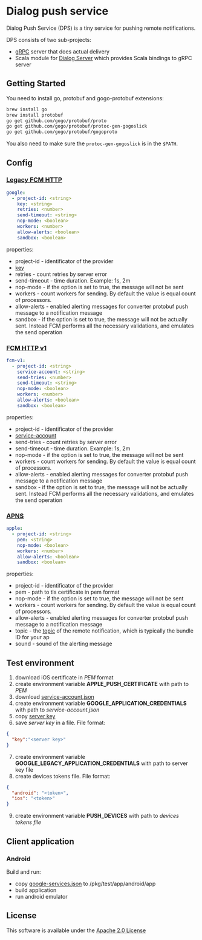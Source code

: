 Dialog push service
===================

Dialog Push Service (DPS) is a tiny service for pushing remote notifications.

DPS consists of two sub-projects:

- [gRPC](http://www.grpc.io/) server that does actual delivery
- Scala module for [Dialog Server](https://dlg.im) which provides Scala bindings to gRPC server

Getting Started
---------------

You need to install go, protobuf and gogo-protobuf extensions:
```bash
brew install go
brew install protobuf
go get github.com/gogo/protobuf/proto
go get github.com/gogo/protobuf/protoc-gen-gogoslick
go get github.com/gogo/protobuf/gogoproto
```
You also need to make sure the `protoc-gen-gogoslick` is in the `$PATH`.

## Config

### [Legacy FCM HTTP](https://firebase.google.com/docs/cloud-messaging/http-server-ref)

```yaml
google:
  - project-id: <string>
    key: <string>
    retries: <number>
    send-timeout: <string>
    nop-mode: <boolean>
    workers: <number>
    allow-alerts: <boolean>
    sandbox: <boolean>
```
properties:
- project-id - identificator of the provider
- [key](https://firebase.google.com/docs/cloud-messaging/auth-server#authorize_legacy_protocol_send_requests)
- retries - count retries by server error
- send-timeout - time duration. Example: 1s, 2m
- nop-mode - if the option is set to true, the message will not be sent
- workers - count workers for sending. By default the value is equal count of processors.
- allow-alerts - enabled alerting messages for converter protobuf push message to a notification message
- sandbox - if the option is set to true, the message will not be actually sent. Instead FCM performs all the necessary validations, and emulates the send operation

### [FCM HTTP v1](https://firebase.google.com/docs/cloud-messaging/concept-options)

```yaml
fcm-v1:
  - project-id: <string>
    service-account: <string>
    send-tries: <number>
    send-timeout: <string>
    nop-mode: <boolean>
    workers: <number>
    allow-alerts: <boolean>
    sandbox: <boolean>
```
properties:
- project-id - identificator of the provider
- [service-account](https://console.firebase.google.com/project/_/settings/serviceaccounts/adminsdk)
- send-tries - count retries by server error
- send-timeout - time duration. Example: 1s, 2m
- nop-mode - if the option is set to true, the message will not be sent
- workers - count workers for sending. By default the value is equal count of processors.
- allow-alerts - enabled alerting messages for converter protobuf push message to a notification message
- sandbox - if the option is set to true, the message will not be actually sent. Instead FCM performs all the necessary validations, and emulates the send operation

### [APNS](https://developer.apple.com/library/archive/documentation/NetworkingInternet/Conceptual/RemoteNotificationsPG/APNSOverview.html#//apple_ref/doc/uid/TP40008194-CH8-SW1)

```yaml
apple:
  - project-id: <string>
    pem: <string>
    nop-mode: <boolean>
    workers: <number>
    allow-alerts: <boolean>
    sandbox: <boolean>
```
properties:
- project-id - identificator of the provider
- pem - path to tls certificate in pem format
- nop-mode - if the option is set to true, the message will not be sent
- workers - count workers for sending. By default the value is equal count of processors.
- allow-alerts - enabled alerting messages for converter protobuf push message to a notification message
- topic - the [topic](https://developer.apple.com/library/archive/documentation/NetworkingInternet/Conceptual/RemoteNotificationsPG/CommunicatingwithAPNs.html#//apple_ref/doc/uid/TP40008194-CH11-SW1) of the remote notification, which is typically the bundle ID for your ap
- sound - sound of the alerting message


## Test environment

1. download iOS certificate in *PEM* format
2. create environment variable __APPLE_PUSH_CERTIFICATE__ with path to *PEM*
3. download [service-account.json](https://console.firebase.google.com/project/_/settings/serviceaccounts/adminsdk)
4. create environment variable __GOOGLE_APPLICATION_CREDENTIALS__ with path to *service-account.json*
5. copy [server key](https://console.firebase.google.com/project/_/settings/cloudmessaging/android:com.example.push)
6. save *server key* in a file. File format:
```json
{
  "key":"<server key>"
}
```
7. create environment variable __GOOGLE_LEGACY_APPLICATION_CREDENTIALS__ with path to server key file
8. create devices tokens file. File format:
```json
{
  "android": "<token>",
  "ios": "<token>"
}
```
9. create environment variable __PUSH_DEVICES__ with path to *devices tokens file*


## Client application

### Android

Build and run:
- copy [google-services.json](https://console.firebase.google.com/project/_/settings/general/android:com.example.push) to /pkg/test/app/android/app
- build application
- run android emulator

License
-------

This software is available under the [Apache 2.0 License](https://www.apache.org/licenses/LICENSE-2.0.html)